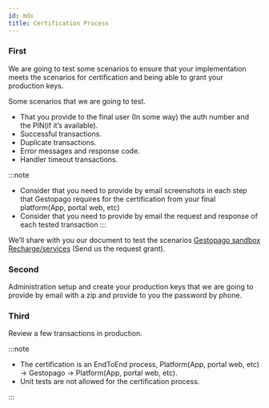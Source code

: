 ```yaml
---
id: mdx
title: Certification Process 
---
```


 
### First
We are going to test some scenarios to ensure that your implementation meets the scenarios for certification and being able to grant your production keys.
 
Some scenarios that we are going to test.
- That you provide to the final user (In some way) the auth number and the PIN(if it’s available).
- Successful transactions.
- Duplicate transactions.
- Error messages and response code.
- Handler timeout transactions.

:::note
- Consider that you need to provide by email screenshots in each step that Gestopago requires for the certification from your final platform(App, portal web, etc)
- Consider that you need to provide by email the request and response of each tested transaction
:::

We’ll share with you our document to test the scenarios [Gestopago sandbox Recharge/services](https://docs.google.com/spreadsheets/d/1qtlc6xuD4TN77qBeYA8W0_VRLgXU5viL2_hljnPdwcQ/edit?usp=sharing) (Send us the request grant).
 
### Second
Administration setup and create your production keys that we are going to provide by email with a zip and provide to you the password by phone.
 
### Third
Review a few transactions in production.

:::note

- The certification is an EndToEnd process, Platform(App, portal web, etc) -> Gestopago -> Platform(App, portal web, etc).
- Unit tests are not allowed for the certification process.

:::

